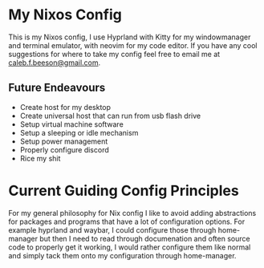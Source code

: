 # My Nixos Config

This is my Nixos config, I use Hyprland with Kitty for my windowmanager and terminal emulator, with neovim for my code editor. If you have any cool suggestions for where to take my config feel free to email me at caleb.f.beeson@gmail.com.

## Future Endeavours
- Create host for my desktop
- Create universal host that can run from usb flash drive
- Setup virtual machine software
- Setup a sleeping or idle mechanism
- Setup power management
- Properly configure discord
- Rice my shit

# Current Guiding Config Principles

For my general philosophy for Nix config I like to avoid adding abstractions for packages and programs that have a lot of configuration options. For example hyprland and waybar, I could configure those through home-manager but then I need to read through documenation and often source code to properly get it working, I would rather configure them like normal and simply tack them onto my configuration through home-manager.
